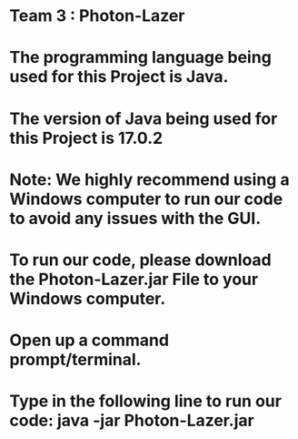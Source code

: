 # Team 3 : Photon-Lazer 
# The programming language being used for this Project is Java.
# The version of Java being used for this Project is 17.0.2
# Note: We highly recommend using a Windows computer to run our code to avoid any issues with the GUI.
# To run our code, please download the Photon-Lazer.jar File to your Windows computer.
# Open up a command prompt/terminal.
# Type in the following line to run our code: java -jar Photon-Lazer.jar 
